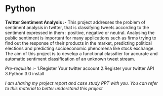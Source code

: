 # Python
**Twitter Sentiment Analysis  :-**
            This project addresses the problem of sentiment analysis in twitter, that is classifying tweets according to the sentiment expressed in them : positive, negative or neutral. 
      Analysing the public sentiment is important for many applications such as firms trying to find out the response of their products in the market, 
      predicting political elections and predicting socioeconomic phenomena like stock exchange. 
      The aim of this project is to develop a functional classifier for accurate and automatic sentiment classification of an unknown tweet stream.
	 
*Pre-requisite :-*
       1.Register Your twitter account
	   2.Register your twitter API
	   3.Python 3.0 install
	   
*I am sharing my project report and case study PPT with you.
You can refer to this material to better understand this project*
